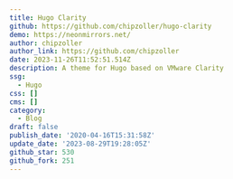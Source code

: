 ```yaml
---
title: Hugo Clarity
github: https://github.com/chipzoller/hugo-clarity
demo: https://neonmirrors.net/
author: chipzoller
author_link: https://github.com/chipzoller
date: 2023-11-26T11:52:51.514Z
description: A theme for Hugo based on VMware Clarity
ssg:
  - Hugo
css: []
cms: []
category:
  - Blog
draft: false
publish_date: '2020-04-16T15:31:58Z'
update_date: '2023-08-29T19:28:05Z'
github_star: 530
github_fork: 251
---
```

